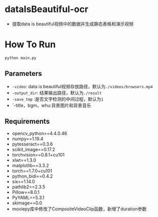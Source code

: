 # dataIsBeautiful-ocr
- 提取data is beautiful视频中的数据并生成静态表格和演示视频

# How To Run
``` python
python main.py
```
## Parameters
- `-video`: data is beautiful视频存放路径，默认为`./videos/browsers.mp4`
- `-output_dir`: 结果输出路径，默认为`./result`
- `-save_tmp` :是否文字检测的中间过程，默认为`1`
- `-title，bgm，whu:背景图片和背景音乐

## Requirements
- opencv_python==4.4.0.46
- numpy==1.19.4
- pytesseract==0.3.6
- scikit_image==0.17.2
- torchvision==0.8.1+cu101
- xlwt==1.3.0
- matplotlib==3.3.2
- torch==1.7.0+cu101
- python_bidi==0.4.2
- six==1.14.0
- pathlib2==2.3.5
- Pillow==8.0.1
- PyYAML==5.3.1
- skimage==0.0
- moviepy库中修改了CompositeVideoClip函数，新增了duration参数
